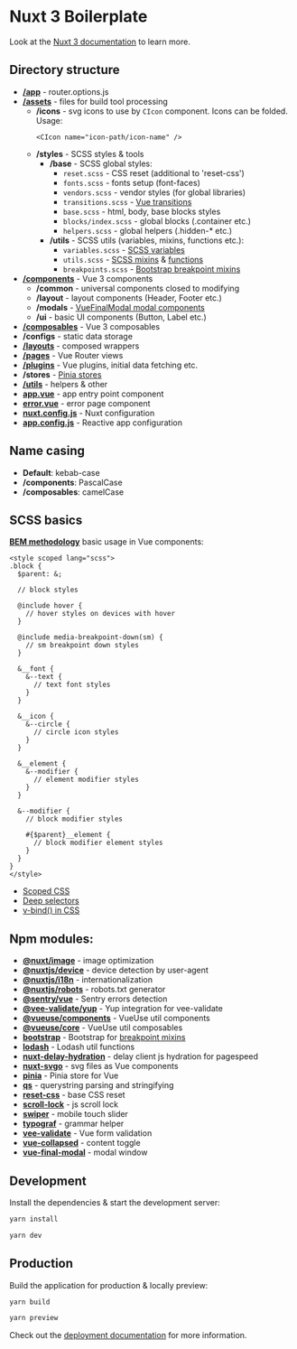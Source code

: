 # Nuxt 3 Boilerplate

Look at the [Nuxt 3 documentation](https://nuxt.com/docs/getting-started/introduction) to learn more.

## Directory structure

- **[/app](https://nuxt.com/docs/guide/going-further/custom-routing#using-approuteroptions)** - router.options.js
- **[/assets](https://nuxt.com/docs/guide/directory-structure/assets)** - files for build tool processing
  - **/icons** - svg icons to use by `CIcon` component. Icons can be folded. Usage:
    ```vue
    <CIcon name="icon-path/icon-name" />
    ```
  - **/styles** - SCSS styles & tools
    - **/base** - SCSS global styles:
      - `reset.scss` - CSS reset (additional to 'reset-css')
      - `fonts.scss` - fonts setup (font-faces)
      - `vendors.scss` - vendor styles (for global libraries)
      - `transitions.scss` - [Vue transitions](https://vuejs.org/guide/built-ins/transition)
      - `base.scss` - html, body, base blocks styles
      - `blocks/index.scss` - global blocks (.container etc.)
      - `helpers.scss` - global helpers (.hidden-* etc.)
    - **/utils** - SCSS utils (variables, mixins, functions etc.):
      - `variables.scss` - [SCSS variables](https://sass-lang.com/documentation/variables/)
      - `utils.scss` - [SCSS mixins](https://sass-lang.com/documentation/at-rules/mixin/) & [functions](https://sass-lang.com/documentation/at-rules/function/)
      - `breakpoints.scss` - [Bootstrap breakpoint mixins](https://getbootstrap.com/docs/5.3/layout/breakpoints/)
- **[/components](https://nuxt.com/docs/guide/directory-structure/components)** - Vue 3 components
  - **/common** - universal components closed to modifying
  - **/layout** - layout components (Header, Footer etc.)
  - **/modals** - [VueFinalModal modal components](https://vue-final-modal.org/api/components/vue-final-modal)
  - **/ui** - basic UI components (Button, Label etc.)
- **[/composables](https://nuxt.com/docs/guide/directory-structure/composables)** - Vue 3 composables
- **/configs** - static data storage
- **[/layouts](https://nuxt.com/docs/guide/directory-structure/layouts)** - composed wrappers
- **[/pages](https://nuxt.com/docs/guide/directory-structure/pages)** - Vue Router views
- **[/plugins](https://nuxt.com/docs/guide/directory-structure/plugins)** - Vue plugins, initial data fetching etc.
- **/stores** - [Pinia stores](https://pinia.vuejs.org/ssr/nuxt.html)
- **[/utils](https://nuxt.com/docs/guide/directory-structure/utils)** - helpers & other
- **[app.vue](https://nuxt.com/docs/guide/directory-structure/app)** - app entry point component
- **[error.vue](https://nuxt.com/docs/guide/directory-structure/error)** - error page component
- **[nuxt.config.js](https://nuxt.com/docs/api/nuxt-config)** - Nuxt configuration
- **[app.config.js](https://nuxt.com/docs/guide/directory-structure/app-config)** - Reactive app configuration

## Name casing

- **Default**: kebab-case
- **/components**: PascalCase
- **/composables**: camelCase

## SCSS basics

**[BEM methodology](https://ru.bem.info/methodology/css/)** basic usage in Vue components:

```vue
<style scoped lang="scss">
.block {
  $parent: &;
  
  // block styles
  
  @include hover {
    // hover styles on devices with hover
  }
  
  @include media-breakpoint-down(sm) {
    // sm breakpoint down styles
  }
  
  &__font {
    &--text {
      // text font styles
    }
  }
  
  &__icon {
    &--circle {
      // circle icon styles
    }
  }
  
  &__element {
    &--modifier {
      // element modifier styles
    }
  }
  
  &--modifier {
    // block modifier styles
    
    #{$parent}__element {
      // block modifier element styles
    }
  }
}
</style>
```

- [Scoped CSS](https://vuejs.org/api/sfc-css-features.html#scoped-css)
- [Deep selectors](https://vuejs.org/api/sfc-css-features.html#deep-selectors)
- [v-bind() in CSS](https://vuejs.org/api/sfc-css-features.html#v-bind-in-css)

## Npm modules:

- **[@nuxt/image](https://image.nuxt.com/)** - image optimization
- **[@nuxtjs/device](https://github.com/nuxt-modules/device)** - device detection by user-agent
- **[@nuxtjs/i18n](https://i18n.nuxtjs.org/)** - internationalization
- **[@nuxtjs/robots](https://github.com/nuxt-modules/robots)** - robots.txt generator
- **[@sentry/vue](https://docs.sentry.io/platforms/javascript/guides/vue/)** - Sentry errors detection
- **[@vee-validate/yup](https://vee-validate.logaretm.com/v4/guide/composition-api/getting-started#validating-with-yup)** - Yup integration for vee-validate
- **[@vueuse/components](https://vueuse.org/guide/components)** - VueUse util components
- **[@vueuse/core](https://vueuse.org/)** - VueUse util composables
- **[bootstrap](https://getbootstrap.com/)** - Bootstrap for [breakpoint mixins](https://getbootstrap.com/docs/5.3/layout/breakpoints/)
- **[lodash](https://lodash.com/)** - Lodash util functions
- **[nuxt-delay-hydration](https://github.com/harlan-zw/nuxt-delay-hydration)** - delay client js hydration for pagespeed
- **[nuxt-svgo](https://nuxt.com/modules/nuxt-svgo)** - svg files as Vue components
- **[pinia](https://pinia.vuejs.org/)** - Pinia store for Vue
- **[qs](https://github.com/ljharb/qs)** - querystring parsing and stringifying
- **[reset-css](https://github.com/shannonmoeller/reset-css)** - base CSS reset
- **[scroll-lock](https://github.com/FL3NKEY/scroll-lock)** - js scroll lock
- **[swiper](https://swiperjs.com/)** - mobile touch slider
- **[typograf](https://github.com/typograf/typograf)** - grammar helper
- **[vee-validate](https://vee-validate.logaretm.com/v4/)** - Vue form validation
- **[vue-collapsed](https://github.com/smastrom/vue-collapsed)** - content toggle
- **[vue-final-modal](https://vue-final-modal.org/)** - modal window

## Development

Install the dependencies & start the development server:

```bash
yarn install
```

```bash
yarn dev
```

## Production

Build the application for production & locally preview:

```bash
yarn build
```

```bash
yarn preview
```

Check out the [deployment documentation](https://nuxt.com/docs/getting-started/deployment) for more information.
